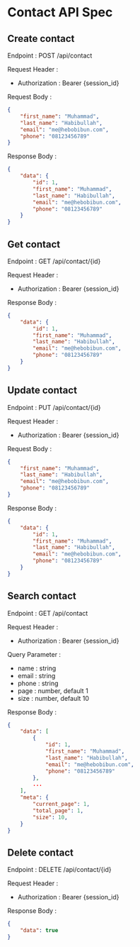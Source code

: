 # Contact API Spec

## Create contact
Endpoint : POST /api/contact

Request Header :
- Authorization : Bearer {session_id}

Request Body :
```json
{
    "first_name": "Muhammad",
    "last_name": "Habibullah",
    "email": "me@hebobibun.com",
    "phone": "08123456789"
}
```

Response Body :
```json
{
    "data": {
        "id": 1,
        "first_name": "Muhammad",
        "last_name": "Habibullah",
        "email": "me@hebobibun.com",
        "phone": "08123456789"
    }
}
```


## Get contact
Endpoint : GET /api/contact/{id}

Request Header :
- Authorization : Bearer {session_id}

Response Body :
```json
{
    "data": {
        "id": 1,
        "first_name": "Muhammad",
        "last_name": "Habibullah",
        "email": "me@hebobibun.com",
        "phone": "08123456789"
    }
}
```

## Update contact
Endpoint : PUT /api/contact/{id}

Request Header :
- Authorization : Bearer {session_id}

Request Body :
```json
{
    "first_name": "Muhammad",
    "last_name": "Habibullah",
    "email": "me@hebobibun.com",
    "phone": "08123456789"
}
```

Response Body :
```json
{
    "data": {
        "id": 1,
        "first_name": "Muhammad",
        "last_name": "Habibullah",
        "email": "me@hebobibun.com",
        "phone": "08123456789"
    }
}
```

## Search contact
Endpoint : GET /api/contact

Request Header :
- Authorization : Bearer {session_id}

Query Parameter :
- name : string
- email : string
- phone : string
- page : number, default 1
- size : number, default 10

Response Body :
```json
{
    "data": [
        {
            "id": 1,
            "first_name": "Muhammad",
            "last_name": "Habibullah",
            "email": "me@hebobibun.com",
            "phone": "08123456789"
        },
        ...
    ],
    "meta": {
        "current_page": 1,
        "total_page": 1,
        "size": 10,
    }
}
```

## Delete contact
Endpoint : DELETE /api/contact/{id}

Request Header :
- Authorization : Bearer {session_id}

Response Body :
```json
{
    "data": true
}
```